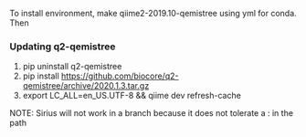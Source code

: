 To install environment, make qiime2-2019.10-qemistree using yml for conda. Then

### Updating q2-qemistree
1. pip uninstall q2-qemistree
1. pip install https://github.com/biocore/q2-qemistree/archive/2020.1.3.tar.gz
1. export LC_ALL=en_US.UTF-8 && qiime dev refresh-cache

NOTE: Sirius will not work in a branch because it does not tolerate a : in the path

